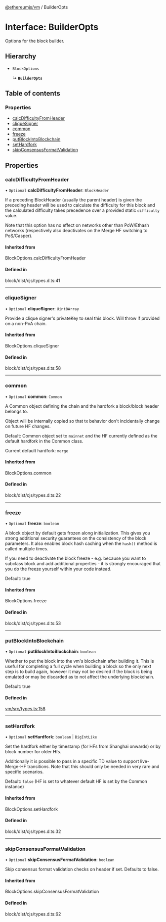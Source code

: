 [@ethereumjs/vm](../README.md) / BuilderOpts

# Interface: BuilderOpts

Options for the block builder.

## Hierarchy

- `BlockOptions`

  ↳ **`BuilderOpts`**

## Table of contents

### Properties

- [calcDifficultyFromHeader](BuilderOpts.md#calcdifficultyfromheader)
- [cliqueSigner](BuilderOpts.md#cliquesigner)
- [common](BuilderOpts.md#common)
- [freeze](BuilderOpts.md#freeze)
- [putBlockIntoBlockchain](BuilderOpts.md#putblockintoblockchain)
- [setHardfork](BuilderOpts.md#sethardfork)
- [skipConsensusFormatValidation](BuilderOpts.md#skipconsensusformatvalidation)

## Properties

### calcDifficultyFromHeader

• `Optional` **calcDifficultyFromHeader**: `BlockHeader`

If a preceding BlockHeader (usually the parent header) is given the preceding
header will be used to calculate the difficulty for this block and the calculated
difficulty takes precedence over a provided static `difficulty` value.

Note that this option has no effect on networks other than PoW/Ethash networks
(respectively also deactivates on the Merge HF switching to PoS/Casper).

#### Inherited from

BlockOptions.calcDifficultyFromHeader

#### Defined in

block/dist/cjs/types.d.ts:41

___

### cliqueSigner

• `Optional` **cliqueSigner**: `Uint8Array`

Provide a clique signer's privateKey to seal this block.
Will throw if provided on a non-PoA chain.

#### Inherited from

BlockOptions.cliqueSigner

#### Defined in

block/dist/cjs/types.d.ts:58

___

### common

• `Optional` **common**: `Common`

A Common object defining the chain and the hardfork a block/block header belongs to.

Object will be internally copied so that tx behavior don't incidentally
change on future HF changes.

Default: Common object set to `mainnet` and the HF currently defined as the default
hardfork in the Common class.

Current default hardfork: `merge`

#### Inherited from

BlockOptions.common

#### Defined in

block/dist/cjs/types.d.ts:22

___

### freeze

• `Optional` **freeze**: `boolean`

A block object by default gets frozen along initialization. This gives you
strong additional security guarantees on the consistency of the block parameters.
It also enables block hash caching when the `hash()` method is called multiple times.

If you need to deactivate the block freeze - e.g. because you want to subclass block and
add additional properties - it is strongly encouraged that you do the freeze yourself
within your code instead.

Default: true

#### Inherited from

BlockOptions.freeze

#### Defined in

block/dist/cjs/types.d.ts:53

___

### putBlockIntoBlockchain

• `Optional` **putBlockIntoBlockchain**: `boolean`

Whether to put the block into the vm's blockchain after building it.
This is useful for completing a full cycle when building a block so
the only next step is to build again, however it may not be desired
if the block is being emulated or may be discarded as to not affect
the underlying blockchain.

Default: true

#### Defined in

[vm/src/types.ts:158](https://github.com/ethereumjs/ethereumjs-monorepo/blob/master/packages/vm/src/types.ts#L158)

___

### setHardfork

• `Optional` **setHardfork**: `boolean` \| `BigIntLike`

Set the hardfork either by timestamp (for HFs from Shanghai onwards) or by block number
for older Hfs.

Additionally it is possible to pass in a specific TD value to support live-Merge-HF
transitions. Note that this should only be needed in very rare and specific scenarios.

Default: `false` (HF is set to whatever default HF is set by the Common instance)

#### Inherited from

BlockOptions.setHardfork

#### Defined in

block/dist/cjs/types.d.ts:32

___

### skipConsensusFormatValidation

• `Optional` **skipConsensusFormatValidation**: `boolean`

Skip consensus format validation checks on header if set. Defaults to false.

#### Inherited from

BlockOptions.skipConsensusFormatValidation

#### Defined in

block/dist/cjs/types.d.ts:62
